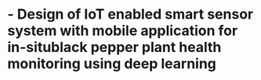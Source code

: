 # - Design of IoT enabled smart sensor system with mobile application for in-situblack pepper plant health monitoring using deep learning
